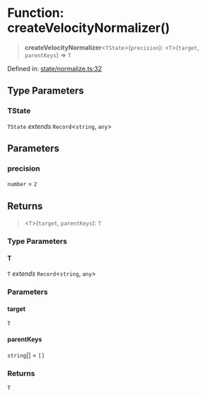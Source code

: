 # Function: createVelocityNormalizer()

> **createVelocityNormalizer**\<`TState`\>(`precision`): \<`T`\>(`target`, `parentKeys`) => `T`

Defined in: [state/normalize.ts:32](https://github.com/benallfree/lab13/blob/9ac0af7da9640b4b5437ad34793eec1f82ae6b92/sdk/src/online/state/normalize.ts#L32)

## Type Parameters

### TState

`TState` *extends* `Record`\<`string`, `any`\>

## Parameters

### precision

`number` = `2`

## Returns

> \<`T`\>(`target`, `parentKeys`): `T`

### Type Parameters

#### T

`T` *extends* `Record`\<`string`, `any`\>

### Parameters

#### target

`T`

#### parentKeys

`string`[] = `[]`

### Returns

`T`
